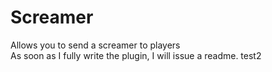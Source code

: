 # Screamer

Allows you to send a screamer to players  
As soon as I fully write the plugin, I will issue a readme. test2